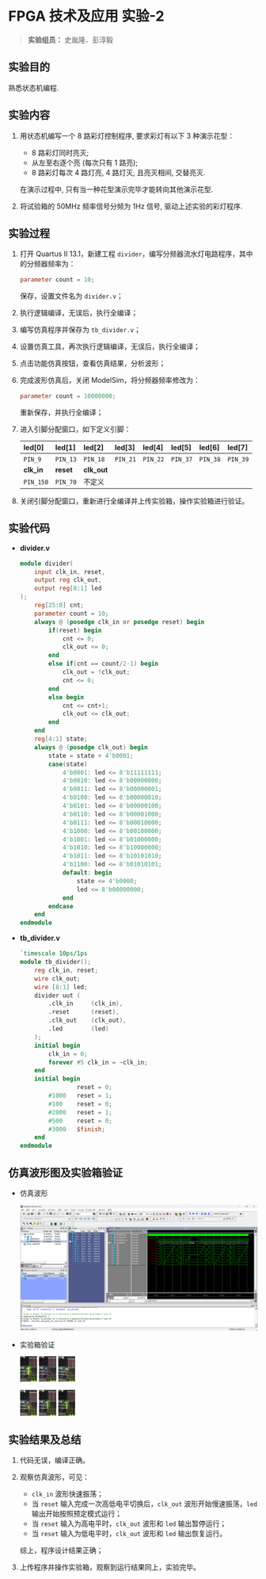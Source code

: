 # FPGA 技术及应用 实验-2

> **实验组员：** 史胤隆、彭淳毅

## 实验目的

熟悉状态机编程.

## 实验内容

1. 用状态机编写一个 8 路彩灯控制程序, 要求彩灯有以下 3 种演示花型：

   - 8 路彩灯同时亮灭;
   - 从左至右逐个亮 (每次只有 1 路亮);
   - 8 路彩灯每次 4 路灯亮, 4 路灯灭, 且亮灭相间, 交替亮灭.

   在演示过程中, 只有当一种花型演示完毕才能转向其他演示花型.

1. 将试验箱的 50MHz 频率信号分频为 1Hz 信号, 驱动上述实验的彩灯程序.

## 实验过程

1. 打开 Quartus II 13.1，新建工程 `divider`，编写分频器流水灯电路程序，其中的分频器频率为：

   ```verilog
   parameter count = 10;
   ```

   保存，设置文件名为 `divider.v`；

1. 执行逻辑编译，无误后，执行全编译；

1. 编写仿真程序并保存为 `tb_divider.v`；

1. 设置仿真工具，再次执行逻辑编译，无误后，执行全编译；

1. 点击功能仿真按钮，查看仿真结果，分析波形；

1. 完成波形仿真后，关闭 ModelSim，将分频器频率修改为：

   ```verilog
   parameter count = 10000000;
   ```

   重新保存，并执行全编译；

1. 进入引脚分配窗口，如下定义引脚：

   | **led[0]** | **led[1]** | **led[2]**  | **led[3]** | **led[4]** | **led[5]** | **led[6]** | **led[7]** |
   | :--------- | ---------- | ----------- | ---------- | ---------- | ---------- | ---------- | ---------- |
   | `PIN_9`    | `PIN_13`   | `PIN_18`    | `PIN_21`   | `PIN_22`   | `PIN_37`   | `PIN_38`   | `PIN_39`   |
   | **clk_in** | **reset**  | **clk_out** |            |            |            |            |            |
   | `PIN_150`  | `PIN_70`   | 不定义      |            |            |            |            |            |

1. 关闭引脚分配窗口，重新进行全编译并上传实验箱，操作实验箱进行验证。

## 实验代码

- **divider.v**

  ```Verilog
  module divider(
      input clk_in, reset,
      output reg clk_out,
      output reg[8:1] led
  );
      reg[25:0] cnt;
      parameter count = 10;
      always @ (posedge clk_in or posedge reset) begin
          if(reset) begin
              cnt <= 0;
              clk_out <= 0;
          end
          else if(cnt == count/2-1) begin
              clk_out = !clk_out;
              cnt <= 0;
          end
          else begin
              cnt <= cnt+1;
              clk_out <= clk_out;
          end
      end
      reg[4:1] state;
      always @ (posedge clk_out) begin
          state = state + 4'b0001;
          case(state)
              4'b0001: led <= 8'b11111111;
              4'b0010: led <= 8'b00000000;
              4'b0011: led <= 8'b00000001;
              4'b0100: led <= 8'b00000010;
              4'b0101: led <= 8'b00000100;
              4'b0110: led <= 8'b00001000;
              4'b0111: led <= 8'b00010000;
              4'b1000: led <= 8'b00100000;
              4'b1001: led <= 8'b01000000;
              4'b1010: led <= 8'b10000000;
              4'b1011: led <= 8'b10101010;
              4'b1100: led <= 8'b01010101;
              default: begin
                  state <= 4'b0000;
                  led <= 8'b00000000;
              end
          endcase
      end
  endmodule

  ```

- **tb_divider.v**

  ```Verilog
  `timescale 10ps/1ps
  module tb_divider();
      reg clk_in, reset;
      wire clk_out;
      wire [8:1] led;
      divider uut (
          .clk_in     (clk_in),
          .reset      (reset),
          .clk_out    (clk_out),
          .led        (led)
      );
      initial begin
          clk_in = 0;
          forever #5 clk_in = ~clk_in;
      end
      initial begin
                  reset = 0;
          #1000   reset = 1;
          #100    reset = 0;
          #2000   reset = 1;
          #500    reset = 0;
          #3000   $finish;
      end
  endmodule

  ```

## 仿真波形图及实验箱验证

- 仿真波形

  ![01](./01.png)

- 实验箱验证

  <img src="./02.jpg" alt="02" style="zoom:5%;" /> <img src="./03.jpg" alt="03" style="zoom:5%;" /> <img src="./04.jpg" alt="04" style="zoom:5%;" />

  <img src="./05.jpg" alt="05" style="zoom:5%;" /> <img src="./06.jpg" alt="06" style="zoom:5%;" /> <img src="./07.jpg" alt="07" style="zoom:5%;" />

## 实验结果及总结

1. 代码无误，编译正确。

1. 观察仿真波形，可见：

   - `clk_in` 波形快速振荡；
   - 当 `reset` 输入完成一次高低电平切换后，`clk_out` 波形开始慢速振荡，`led` 输出开始按照预定模式运行；
   - 当 `reset` 输入为高电平时，`clk_out` 波形和 `led` 输出暂停运行；
   - 当 `reset` 输入为低电平时，`clk_out` 波形和 `led` 输出恢复运行。

   综上，程序设计结果正确；

1. 上传程序并操作实验箱，观察到运行结果同上，实验完毕。
